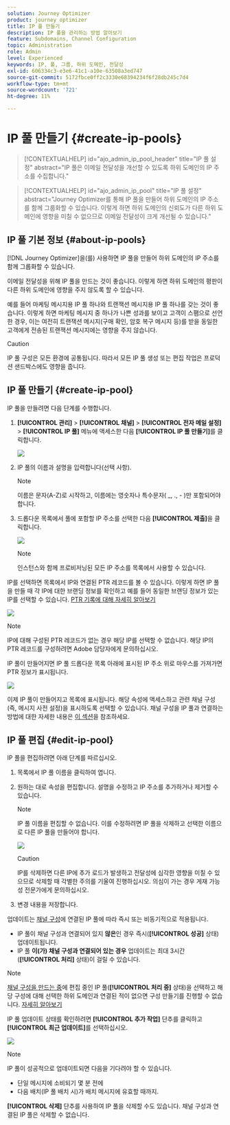 ```yaml
---
solution: Journey Optimizer
product: journey optimizer
title: IP 풀 만들기
description: IP 풀을 관리하는 방법 알아보기
feature: Subdomains, Channel Configuration
topic: Administration
role: Admin
level: Experienced
keywords: IP, 풀, 그룹, 하위 도메인, 전달성
exl-id: 606334c3-e3e6-41c1-a10e-63508a3ed747
source-git-commit: 5172fbce0ff2c3330e68394234f6f28db245c7d4
workflow-type: tm+mt
source-wordcount: '721'
ht-degree: 11%

---
```


# IP 풀 만들기 {#create-ip-pools}

>[!CONTEXTUALHELP]
>id="ajo_admin_ip_pool_header"
>title="IP 풀 설정"
>abstract="IP 풀은 이메일 전달성을 개선할 수 있도록 하위 도메인의 IP 주소를 수집합니다."

>[!CONTEXTUALHELP]
>id="ajo_admin_ip_pool"
>title="IP 풀 설정"
>abstract="Journey Optimizer를 통해 IP 풀을 만들어 하위 도메인의 IP 주소를 함께 그룹화할 수 있습니다. 이렇게 하면 하위 도메인의 신뢰도가 다른 하위 도메인에 영향을 미칠 수 없으므로 이메일 전달성이 크게 개선될 수 있습니다."

## IP 풀 기본 정보 {#about-ip-pools}

[!DNL Journey Optimizer]을(를) 사용하면 IP 풀을 만들어 하위 도메인의 IP 주소를 함께 그룹화할 수 있습니다.

이메일 전달성을 위해 IP 풀을 만드는 것이 좋습니다. 이렇게 하면 하위 도메인의 평판이 다른 하위 도메인에 영향을 주지 않도록 할 수 있습니다.

예를 들어 마케팅 메시지용 IP 풀 하나와 트랜잭션 메시지용 IP 풀 하나를 갖는 것이 좋습니다. 이렇게 하면 마케팅 메시지 중 하나가 나쁜 성과를 보이고 고객이 스팸으로 선언한 경우, 이는 여전히 트랜잭션 메시지(구매 확인, 암호 복구 메시지 등)를 받을 동일한 고객에게 전송된 트랜잭션 메시지에는 영향을 주지 않습니다.

>[!CAUTION]
>
>IP 풀 구성은 모든 환경에 공통됩니다. 따라서 모든 IP 풀 생성 또는 편집 작업은 프로덕션 샌드박스에도 영향을 줍니다.

## IP 풀 만들기 {#create-ip-pool}

IP 풀을 만들려면 다음 단계를 수행합니다.

1. **[!UICONTROL 관리]** > **[!UICONTROL 채널]** > **[!UICONTROL 전자 메일 설정]** > **[!UICONTROL IP 풀]** 메뉴에 액세스한 다음 **[!UICONTROL IP 풀 만들기]**&#x200B;를 클릭합니다.

   ![](assets/ip-pool-create.png)

1. IP 풀의 이름과 설명을 입력합니다(선택 사항).

   >[!NOTE]
   >
   >이름은 문자(A-Z)로 시작하고, 이름에는 영숫자나 특수문자( _, ., - )만 포함되어야 합니다.

1. 드롭다운 목록에서 풀에 포함할 IP 주소를 선택한 다음 **[!UICONTROL 제출]**&#x200B;을 클릭합니다.

   ![](assets/ip-pool-config.png)

   >[!NOTE]
   >
   >인스턴스와 함께 프로비저닝된 모든 IP 주소를 목록에서 사용할 수 있습니다.

IP를 선택하면 목록에서 IP와 연결된 PTR 레코드를 볼 수 있습니다. 이렇게 하면 IP 풀을 만들 때 각 IP에 대한 브랜딩 정보를 확인하고 예를 들어 동일한 브랜딩 정보가 있는 IP를 선택할 수 있습니다. [PTR 기록에 대해 자세히 알아보기](ptr-records.md)

![](assets/ip-pool-ptr-record.png)

>[!NOTE]
>
>IP에 대해 구성된 PTR 레코드가 없는 경우 해당 IP를 선택할 수 없습니다. 해당 IP의 PTR 레코드를 구성하려면 Adobe 담당자에게 문의하십시오.<!--Now this only happens when first subdomain delegated to Adobe is with CNAME method.-->

IP 풀이 만들어지면 IP 풀 드롭다운 목록 아래에 표시된 IP 주소 위로 마우스를 가져가면 PTR 정보가 표시됩니다.

![](assets/ip-pool-ptr-record-tooltip.png)

이제 IP 풀이 만들어지고 목록에 표시됩니다. 해당 속성에 액세스하고 관련 채널 구성(즉, 메시지 사전 설정)을 표시하도록 선택할 수 있습니다. 채널 구성을 IP 풀과 연결하는 방법에 대한 자세한 내용은 [이 섹션](channel-surfaces.md)을 참조하세요.

## IP 풀 편집 {#edit-ip-pool}

IP 풀을 편집하려면 아래 단계를 따르십시오.

1. 목록에서 IP 풀 이름을 클릭하여 엽니다.

1. 원하는 대로 속성을 편집합니다. 설명을 수정하고 IP 주소를 추가하거나 제거할 수 있습니다.

   >[!NOTE]
   >
   >IP 풀 이름을 편집할 수 없습니다. 이를 수정하려면 IP 풀을 삭제하고 선택한 이름으로 다른 IP 풀을 만들어야 합니다.

   ![](assets/ip-pool-edit.png)

   >[!CAUTION]
   >
   >IP를 삭제하면 다른 IP에 추가 로드가 발생하고 전달성에 심각한 영향을 미칠 수 있으므로 삭제할 때 각별한 주의를 기울여 진행하십시오. 의심이 가는 경우 게재 가능성 전문가에게 문의하십시오.

1. 변경 내용을 저장합니다.

업데이트는 [채널 구성](channel-surfaces.md)에 연결된 IP 풀에 따라 즉시 또는 비동기적으로 적용됩니다.

* IP 풀이 채널 구성과 연결되어 있지 **않은**&#x200B;인 경우 즉시(**[!UICONTROL 성공]** 상태) 업데이트됩니다.
* IP 풀 **이(가) 채널 구성과 연결되어 있는 경우** 업데이트는 최대 3시간(**[!UICONTROL 처리]** 상태)이 걸릴 수 있습니다.

>[!NOTE]
>
>[채널 구성을 만드는 중](channel-surfaces.md#create-channel-surface)에 편집 중인 IP 풀(**[!UICONTROL 처리 중]** 상태)을 선택하고 해당 구성에 대해 선택한 하위 도메인과 연결된 적이 없으면 구성 만들기를 진행할 수 없습니다. [자세히 알아보기](channel-surfaces.md#subdomains-and-ip-pools)

IP 풀 업데이트 상태를 확인하려면 **[!UICONTROL 추가 작업]** 단추를 클릭하고 **[!UICONTROL 최근 업데이트]**&#x200B;를 선택하십시오.

![](assets/ip-pool-recent-update.png)

>[!NOTE]
>
>IP 풀이 성공적으로 업데이트되면 다음을 기다려야 할 수 있습니다.
>* 단일 메시지에 소비되기 몇 분 전에
>* 다음 배치(IP 풀 배치 시)가 배치 메시지에 유효할 때까지.

**[!UICONTROL 삭제]** 단추를 사용하여 IP 풀을 삭제할 수도 있습니다. 채널 구성과 연결된 IP 풀은 삭제할 수 없습니다.

